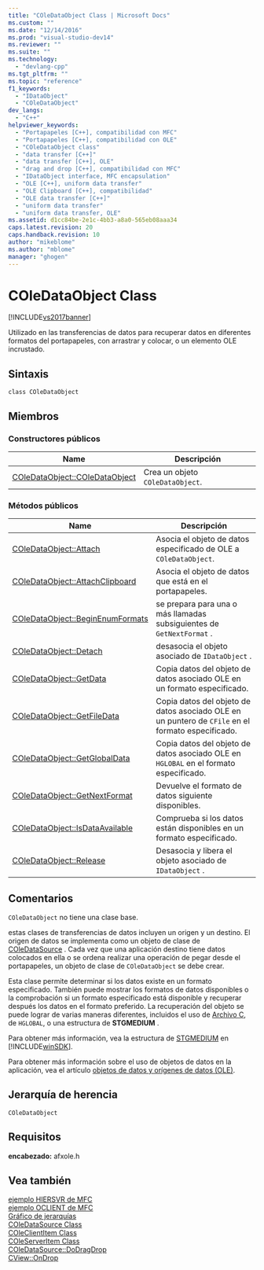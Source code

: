 ```yaml
---
title: "COleDataObject Class | Microsoft Docs"
ms.custom: ""
ms.date: "12/14/2016"
ms.prod: "visual-studio-dev14"
ms.reviewer: ""
ms.suite: ""
ms.technology: 
  - "devlang-cpp"
ms.tgt_pltfrm: ""
ms.topic: "reference"
f1_keywords: 
  - "IDataObject"
  - "COleDataObject"
dev_langs: 
  - "C++"
helpviewer_keywords: 
  - "Portapapeles [C++], compatibilidad con MFC"
  - "Portapapeles [C++], compatibilidad con OLE"
  - "COleDataObject class"
  - "data transfer [C++]"
  - "data transfer [C++], OLE"
  - "drag and drop [C++], compatibilidad con MFC"
  - "IDataObject interface, MFC encapsulation"
  - "OLE [C++], uniform data transfer"
  - "OLE Clipboard [C++], compatibilidad"
  - "OLE data transfer [C++]"
  - "uniform data transfer"
  - "uniform data transfer, OLE"
ms.assetid: d1cc84be-2e1c-4bb3-a8a0-565eb08aaa34
caps.latest.revision: 20
caps.handback.revision: 10
author: "mikeblome"
ms.author: "mblome"
manager: "ghogen"
---
```

# COleDataObject Class
[!INCLUDE[vs2017banner](../../assembler/inline/includes/vs2017banner.md)]

Utilizado en las transferencias de datos para recuperar datos en diferentes formatos del portapapeles, con arrastrar y colocar, o un elemento OLE incrustado.  
  
## Sintaxis  
  
```  
class COleDataObject  
```  
  
## Miembros  
  
### Constructores públicos  
  
|Name|Descripción|  
|----------|-----------------|  
|[COleDataObject::COleDataObject](../Topic/COleDataObject::COleDataObject.md)|Crea un objeto `COleDataObject`.|  
  
### Métodos públicos  
  
|Name|Descripción|  
|----------|-----------------|  
|[COleDataObject::Attach](../Topic/COleDataObject::Attach.md)|Asocia el objeto de datos especificado de OLE a `COleDataObject`.|  
|[COleDataObject::AttachClipboard](../Topic/COleDataObject::AttachClipboard.md)|Asocia el objeto de datos que está en el portapapeles.|  
|[COleDataObject::BeginEnumFormats](../Topic/COleDataObject::BeginEnumFormats.md)|se prepara para una o más llamadas subsiguientes de `GetNextFormat` .|  
|[COleDataObject::Detach](../Topic/COleDataObject::Detach.md)|desasocia el objeto asociado de `IDataObject` .|  
|[COleDataObject::GetData](../Topic/COleDataObject::GetData.md)|Copia datos del objeto de datos asociado OLE en un formato especificado.|  
|[COleDataObject::GetFileData](../Topic/COleDataObject::GetFileData.md)|Copia datos del objeto de datos asociado OLE en un puntero de `CFile` en el formato especificado.|  
|[COleDataObject::GetGlobalData](../Topic/COleDataObject::GetGlobalData.md)|Copia datos del objeto de datos asociado OLE en `HGLOBAL` en el formato especificado.|  
|[COleDataObject::GetNextFormat](../Topic/COleDataObject::GetNextFormat.md)|Devuelve el formato de datos siguiente disponibles.|  
|[COleDataObject::IsDataAvailable](../Topic/COleDataObject::IsDataAvailable.md)|Comprueba si los datos están disponibles en un formato especificado.|  
|[COleDataObject::Release](../Topic/COleDataObject::Release.md)|Desasocia y libera el objeto asociado de `IDataObject` .|  
  
## Comentarios  
 `COleDataObject` no tiene una clase base.  
  
 estas clases de transferencias de datos incluyen un origen y un destino.  El origen de datos se implementa como un objeto de clase de [COleDataSource](../../mfc/reference/coledatasource-class.md) .  Cada vez que una aplicación destino tiene datos colocados en ella o se ordena realizar una operación de pegar desde el portapapeles, un objeto de clase de `COleDataObject` se debe crear.  
  
 Esta clase permite determinar si los datos existe en un formato especificado.  También puede mostrar los formatos de datos disponibles o la comprobación si un formato especificado está disponible y recuperar después los datos en el formato preferido.  La recuperación del objeto se puede lograr de varias maneras diferentes, incluidos el uso de [Archivo C](../../mfc/reference/cfile-class.md), de `HGLOBAL`, o una estructura de **STGMEDIUM** .  
  
 Para obtener más información, vea la estructura de [STGMEDIUM](http://msdn.microsoft.com/library/windows/desktop/ms683812) en [!INCLUDE[winSDK](../../atl/includes/winsdk_md.md)].  
  
 Para obtener más información sobre el uso de objetos de datos en la aplicación, vea el artículo [objetos de datos y orígenes de datos \(OLE\)](../../mfc/data-objects-and-data-sources-ole.md).  
  
## Jerarquía de herencia  
 `COleDataObject`  
  
## Requisitos  
 **encabezado:** afxole.h  
  
## Vea también  
 [ejemplo HIERSVR de MFC](../../top/visual-cpp-samples.md)   
 [ejemplo OCLIENT de MFC](../../top/visual-cpp-samples.md)   
 [Gráfico de jerarquías](../../mfc/hierarchy-chart.md)   
 [COleDataSource Class](../../mfc/reference/coledatasource-class.md)   
 [COleClientItem Class](../../mfc/reference/coleclientitem-class.md)   
 [COleServerItem Class](../../mfc/reference/coleserveritem-class.md)   
 [COleDataSource::DoDragDrop](../Topic/COleDataSource::DoDragDrop.md)   
 [CView::OnDrop](../Topic/CView::OnDrop.md)